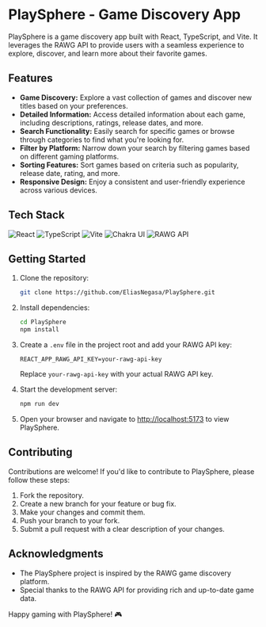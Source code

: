 # PlaySphere - Game Discovery App

PlaySphere is a game discovery app built with React, TypeScript, and Vite. It leverages the RAWG API to provide users with a seamless experience to explore, discover, and learn more about their favorite games.

## Features

- **Game Discovery:** Explore a vast collection of games and discover new titles based on your preferences.
- **Detailed Information:** Access detailed information about each game, including descriptions, ratings, release dates, and more.
- **Search Functionality:** Easily search for specific games or browse through categories to find what you're looking for.
- **Filter by Platform:** Narrow down your search by filtering games based on different gaming platforms.
- **Sorting Features:** Sort games based on criteria such as popularity, release date, rating, and more.
- **Responsive Design:** Enjoy a consistent and user-friendly experience across various devices.

## Tech Stack

![React](https://img.shields.io/badge/React-61DAFB?style=for-the-badge&logo=react&logoColor=white)
![TypeScript](https://img.shields.io/badge/TypeScript-3178C6?style=for-the-badge&logo=typescript&logoColor=white)
![Vite](https://img.shields.io/badge/Vite-646CFF?style=for-the-badge&logo=vite&logoColor=white)
![Chakra UI](https://img.shields.io/badge/Chakra%20UI-319795?style=for-the-badge&logo=chakra-ui&logoColor=white)
![RAWG API](https://img.shields.io/badge/RAWG%20API-000000?style=for-the-badge&logo=data:image/png;base64,iVBORw0KGgoAAAANSUhEUgAAABAAAAAQCAYAAAAf8/9hAAABV0lEQVR42mJ8+ld+jY3OVg4OMeMXP6fwTOpojyZIjZIi0Y7AP1Nv4DfgdAsF9Rr4DrwG+wNwX9E3YTUCsfj/v//PxZjUYqOIMpECMIAWLCdCSjQTQyNAUQpDLSNL8QjLC3qMsRbJpNE0olziFgYGKyCslCyqqkpxXEVCizFLYRnSKgZUgBkSaiZaAGMyDCWIZTBJwEaETQT7FhgZAoyZJAAJgIfDjCSCGBcAAAAASUVORK5CYII=)

## Getting Started

1. Clone the repository:

    ```bash
    git clone https://github.com/EliasNegasa/PlaySphere.git
    ```

2. Install dependencies:

    ```bash
    cd PlaySphere
    npm install
    ```

3. Create a `.env` file in the project root and add your RAWG API key:

    ```env
    REACT_APP_RAWG_API_KEY=your-rawg-api-key
    ```

    Replace `your-rawg-api-key` with your actual RAWG API key.

4. Start the development server:

    ```bash
    npm run dev
    ```

5. Open your browser and navigate to [http://localhost:5173](http://localhost:5173) to view PlaySphere.

## Contributing

Contributions are welcome! If you'd like to contribute to PlaySphere, please follow these steps:

1. Fork the repository.
2. Create a new branch for your feature or bug fix.
3. Make your changes and commit them.
4. Push your branch to your fork.
5. Submit a pull request with a clear description of your changes.

## Acknowledgments

- The PlaySphere project is inspired by the RAWG game discovery platform.
- Special thanks to the RAWG API for providing rich and up-to-date game data.

Happy gaming with PlaySphere! 🎮
